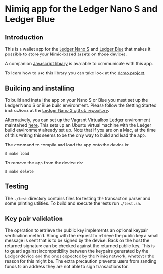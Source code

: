# Nimiq app for the Ledger Nano S and Ledger Blue

## Introduction

This is a wallet app for the [Ledger Nano S](https://www.ledgerwallet.com/products/ledger-nano-s) and [Ledger Blue](https://www.ledgerwallet.com/products/ledger-blue) that makes it possible to store your [Nimiq](https://nimiq.com/)-based assets on those devices.

A companion [Javascript library](https://github.com/LedgerHQ/ledgerjs) is available to communicate with this app.

To learn how to use this library you can take look at the [demo project](https://github.com/jeffesquivels/ledgerjs-nimiq).

## Building and installing

To build and install the app on your Nano S or Blue you must set up the Ledger Nano S or Blue build environment. Please follow the Getting Started instructions at the [Ledger Nano S github repository](https://github.com/LedgerHQ/ledger-nano-s).

Alternatively, you can set up the Vagrant Virtualbox Ledger environment maintained [here](https://github.com/fix/ledger-vagrant). This sets up an Ubuntu virtual machine with the Ledger build environment already set up. Note that if you are on a Mac, at the time of this writing this seems to be the only way to build and load the app.

The command to compile and load the app onto the device is:

```$ make load```

To remove the app from the device do:

```$ make delete```

## Testing

The `./test` directory contains files for testing the transaction parser and some printing utilities. To build and execute the tests run `./test.sh`.

## Key pair validation

The operation to retrieve the public key implements an optional keypair verification method. Along with the request to retrieve the public key a small message is sent that is to be signed by the device. Back on the host the returned signature can be checked against the returned public key. This is to guard against incompatibility between the keypairs generated by the Ledger device and the ones expected by the Nimiq network, whatever the reason for this might be. The extra precaution prevents users from sending funds to an address they are not able to sign transactions for.
